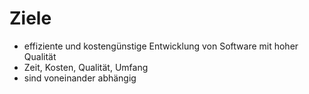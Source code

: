 # Ziele
- effiziente und kostengünstige Entwicklung von Software mit hoher Qualität
- Zeit, Kosten, Qualität, Umfang
- sind voneinander abhängig